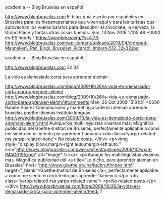 academia -- Blog Bruselas en español

http://www.blogbruselas.com El blog-guía escrito por españoles en
Bruselas para los hispanoparlantes que viven aquí y para los turistas
que aprovechan los vuelos baratos para descubrir el chocolate, la
cerveza, la Grand Place y tantas otras cosas buenas. Sun, 13 Nov 2016
17:05:48 +0000 es-ES hourly 1 https://wordpress.org/?v=4.7.3
http://www.blogbruselas.com/wp-content/uploads/2016/04/cropped-Manneken\_Pis\_Blog\_Bruselas\_Ricardo\_Imbern-512-32x32.jpg

academia -- Blog Bruselas en español

http://www.blogbruselas.com 32 32

La vida es demasiado corta para aprender alemán

http://www.blogbruselas.com/blog/2009/10/26/la-vida-es-demasiado-corta-para-aprender-alemn/
http://www.blogbruselas.com/blog/2009/10/26/la-vida-es-demasiado-corta-para-aprender-alemn/\#comments
Mon, 26 Oct 2009 15:31:31 +0000 Ramón Suárez Comunicación y marketing
academia aleman aprender bruselas goethe idiomas instituto lenguas
http://www.blogbruselas.com/2009/10/la-vida-es-demasiado-corta-para-aprender-alemn.html
Aunque los multilinguístas vivamos más. Magnífica publicidad del
Goethe-Institut de Bruselas, perfectamente aplicable a como me siento en
mi intento por aprender flamenco.\<div class=\'yarpp-related-rss
yarpp-related-none\'\> No related posts. \</div\> \<p\>\<img
style=\"display:block;margin-right:auto;margin-left:auto;\"
src=\"http://www.blogbruselas.com/wp-content/uploads/2009/10/wpid-IMAG0195.jpg\"
alt=\"image\" /\>\</p\> \<p\>Aunque los multilinguístas vivamos más.
Magnífica publicidad del \<a title=\"Lo dicho, para aprender alemán en
Bruselas\" href=\"http://www.goethe.de/ins/be/bru/frindex.htm\"
target=\"\_blank\"\>Goethe-Institut de Bruselas\</a\>, perfectamente
aplicable a como me siento en mi intento por aprender flamenco.\</p\>
\<div class=\'yarpp-related-rss yarpp-related-none\'\> \<p\>No related
posts.\</p\> \</div\>
http://www.blogbruselas.com/blog/2009/10/26/la-vida-es-demasiado-corta-para-aprender-alemn/feed/
7
